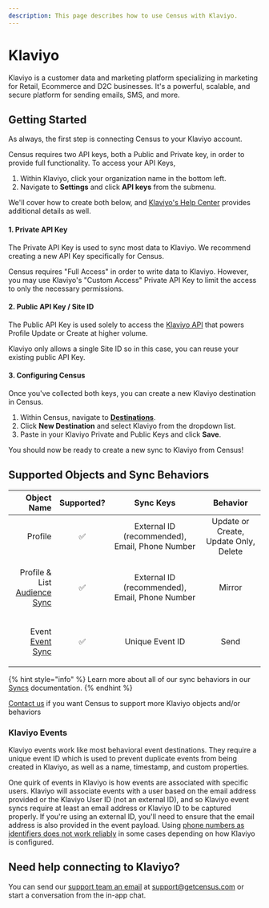 ```yaml
---
description: This page describes how to use Census with Klaviyo.
---
```


# Klaviyo

Klaviyo is a customer data and marketing platform specializing in marketing for Retail, Ecommerce and D2C businesses. It's a powerful, scalable, and secure platform for sending emails, SMS, and more.

## Getting Started

As always, the first step is connecting Census to your Klaviyo account.

Census requires two API keys, both a Public and Private key, in order to provide full functionality. To access your API Keys,

1. Within Klaviyo, click your organization name in the bottom left.
2. Navigate to **Settings** and click **API keys** from the submenu.

We'll cover how to create both below, and [Klaviyo's Help Center](https://help.klaviyo.com/hc/en-us/articles/7423954176283) provides additional details as well.

#### 1. Private API Key

The Private API Key is used to sync most data to Klaviyo. We recommend creating a new API Key specifically for Census.

Census requires "Full Access" in order to write data to Klaviyo. However, you may use Klaviyo's "Custom Access" Private API Key to limit the access to only the necessary permissions.

#### 2. Public API Key / Site ID

The Public API Key is used solely to access the [Klaviyo API](https://developers.klaviyo.com/en/reference/create\_client\_profile) that powers Profile Update or Create at higher volume.

Klaviyo only allows a single Site ID so in this case, you can reuse your existing public API Key.

#### 3. Configuring Census

Once you've collected both keys, you can create a new Klaviyo destination in Census.

1. Within Census, navigate to [**Destinations**](https://app.getcensus.com/destinations).
2. Click **New Destination** and select Klaviyo from the dropdown list.
3. Paste in your Klaviyo Private and Public Keys and click **Save**.

You should now be ready to create a new sync to Klaviyo from Census!

## Supported Objects and Sync Behaviors <a href="#supported-objects-and-sync-behaviors" id="supported-objects-and-sync-behaviors"></a>

|                                                                                                               **Object Name** | **Supported?** |                  **Sync Keys**                 |              **Behavior**             |
| ----------------------------------------------------------------------------------------------------------------------------: | :------------: | :--------------------------------------------: | :-----------------------------------: |
|                                                                                                                       Profile |        ✅       | External ID (recommended), Email, Phone Number | Update or Create, Update Only, Delete |
|       <p>Profile &#x26; List<br><a href="https://docs.getcensus.com/basics/core-concept/audience-syncs">Audience Sync</a></p> |        ✅       | External ID (recommended), Email, Phone Number |                 Mirror                |
| <p>Event<br><a href="../basics/data-models-and-entities/defining-source-data/events/#defining-event-syncs">Event Sync</a></p> |        ✅       |                 Unique Event ID                |                  Send                 |

{% hint style="info" %}
Learn more about all of our sync behaviors in our [Syncs](../basics/core-concept#sync-behaviors) documentation.
{% endhint %}

[Contact us](mailto:support@getcensus.com) if you want Census to support more Klaviyo objects and/or behaviors

### Klaviyo Events

Klaviyo events work like most behavioral event destinations. They require a unique event ID which is used to prevent duplicate events from being created in Klaviyo, as well as a name, timestamp, and custom properties.

One quirk of events in Klaviyo is how events are associated with specific users. Klaviyo will associate events with a user based on the email address provided or the Klaviyo User ID (not an external ID), and so Klaviyo event syncs require at least an email address or Klaviyo ID to be captured properly. If you're using an external ID, you'll need to ensure that the email address is also provided in the event payload. Using [phone numbers as identifiers does not work reliably](https://developers.klaviyo.com/en/reference/update\_profile) in some cases depending on how Klaviyo is configured.

## Need help connecting to Klaviyo?

You can send our [support team an email](mailto:support@getcensus.com) at support@getcensus.com or start a conversation from the in-app chat.
